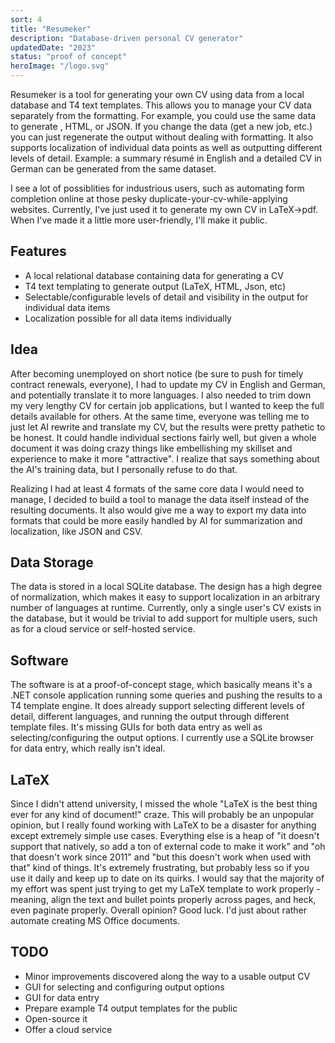 ```yaml
---
sort: 4
title: "Resumeker"
description: "Database-driven personal CV generator"
updatedDate: "2023"
status: "proof of concept"
heroImage: "/logo.svg"
---
```


<div class="projectSection">
<p>Resumeker is a tool for generating your own CV using data from a local database and T4 text templates. This allows you to manage your CV data separately from the formatting. For example, you could use the same data to generate , HTML, or JSON. If you change the data (get a new job, etc.) you can just regenerate the output without dealing with formatting. It also supports localization of individual data points as well as  outputting different levels of detail. Example: a summary résumé in English and a detailed CV in German can be generated from the same dataset.</p>
<p>I see a lot of possiblities for industrious users, such as automating form completion online at those pesky duplicate-your-cv-while-applying websites.
Currently, I've just used it to generate my own CV in LaTeX->pdf. When I've made it a little more user-friendly, I'll make it public.</p>

<h2>Features</h2>
<ul>
    <li>A local relational database containing data for generating a CV</li>
    <li>T4 text templating to generate output (LaTeX, HTML, Json, etc)</li>
    <li>Selectable/configurable levels of detail and visibility in the output for individual data items</li>
    <li>Localization possible for all data items individually</li>
</ul>

<h2>Idea</h2>
<p>
After becoming unemployed on short notice (be sure to push for timely contract renewals, everyone), I had to update my CV in English and German, and potentially translate it to more languages. I also needed to trim down my very lengthy CV for certain job applications, but I wanted to keep the full details available for others. At the same time, everyone was telling me to just let AI rewrite and translate my CV, but the results were pretty pathetic to be honest. It could handle individual sections fairly well, but given a whole document it was doing crazy things like embellishing my skillset and experience to make it more "attractive". I realize that says something about the AI's training data, but I personally refuse to do that.
</p>
<p>Realizing I had at least 4 formats of the same core data I would need to manage, I decided to build a tool to manage the data itself instead of the resulting documents. It also would give me a way to export my data into formats that could be more easily handled by AI for summarization and localization, like JSON and CSV.</p>

<h2>Data Storage</h2>
<p>The data is stored in a local SQLite database. The design has a high degree of normalization, which makes it easy to support localization in an arbitrary number of languages at runtime. Currently, only a single user's CV exists in the database, but it would be trivial to add support for multiple users, such as for a cloud service or self-hosted service.</p>

<h2>Software</h2>
<p>The software is at a proof-of-concept stage, which basically means it's a .NET console application running some queries and pushing the results to a T4 template engine. It does already support selecting different levels of detail, different languages, and running the output through different template files. It's missing GUIs for both data entry as well as selecting/configuring the output options. I currently use a SQLite browser for data entry, which really isn't ideal.</p>

<h2>LaTeX</h2>
<p>Since I didn't attend university, I missed the whole "LaTeX is the best thing ever for any kind of document!" craze. This will probably be an unpopular opinion, but I really found working with LaTeX to be a disaster for anything except extremely simple use cases. Everything else is a heap of "it doesn't support that natively, so add a ton of external code to make it work" and "oh that doesn't work since 2011" and "but this doesn't work when used with that" kind of things. It's extremely frustrating, but probably less so if you use it daily and keep up to date on its quirks. I would say that the majority of my effort was spent just trying to get my LaTeX template to work properly - meaning, align the text and bullet points properly across pages, and heck, even paginate properly. Overall opinion? Good luck. I'd just about rather automate creating MS Office documents.</p>

<h2>TODO</h2>
<ul>
    <li>Minor improvements discovered along the way to a usable output CV</li>
    <li>GUI for selecting and configuring output options</li>
    <li>GUI for data entry</li>
    <li>Prepare example T4 output templates for the public</li>
    <li>Open-source it</li>
    <li>Offer a cloud service</li>
</ul>

</div>
